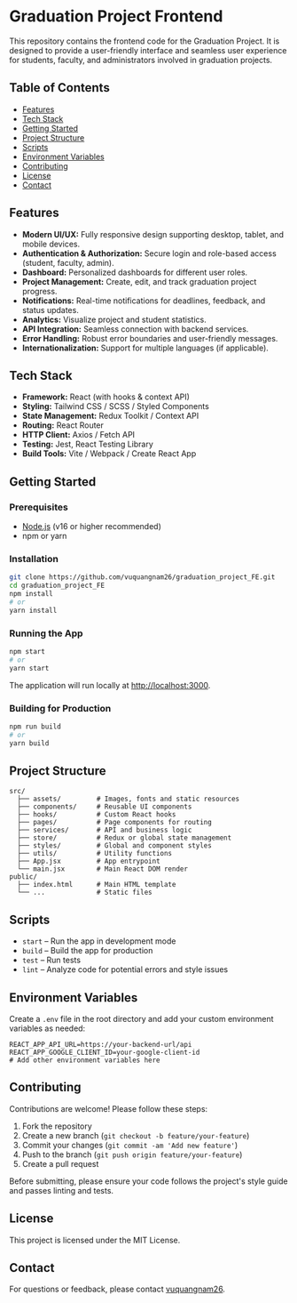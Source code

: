 # Graduation Project Frontend

This repository contains the frontend code for the Graduation Project. It is designed to provide a user-friendly interface and seamless user experience for students, faculty, and administrators involved in graduation projects.

## Table of Contents

- [Features](#features)
- [Tech Stack](#tech-stack)
- [Getting Started](#getting-started)
- [Project Structure](#project-structure)
- [Scripts](#scripts)
- [Environment Variables](#environment-variables)
- [Contributing](#contributing)
- [License](#license)
- [Contact](#contact)

## Features

- **Modern UI/UX:** Fully responsive design supporting desktop, tablet, and mobile devices.
- **Authentication & Authorization:** Secure login and role-based access (student, faculty, admin).
- **Dashboard:** Personalized dashboards for different user roles.
- **Project Management:** Create, edit, and track graduation project progress.
- **Notifications:** Real-time notifications for deadlines, feedback, and status updates.
- **Analytics:** Visualize project and student statistics.
- **API Integration:** Seamless connection with backend services.
- **Error Handling:** Robust error boundaries and user-friendly messages.
- **Internationalization:** Support for multiple languages (if applicable).

## Tech Stack

- **Framework:** React (with hooks & context API)
- **Styling:** Tailwind CSS / SCSS / Styled Components
- **State Management:** Redux Toolkit / Context API
- **Routing:** React Router
- **HTTP Client:** Axios / Fetch API
- **Testing:** Jest, React Testing Library
- **Build Tools:** Vite / Webpack / Create React App

## Getting Started

### Prerequisites

- [Node.js](https://nodejs.org/) (v16 or higher recommended)
- npm or yarn

### Installation

```bash
git clone https://github.com/vuquangnam26/graduation_project_FE.git
cd graduation_project_FE
npm install
# or
yarn install
```

### Running the App

```bash
npm start
# or
yarn start
```

The application will run locally at [http://localhost:3000](http://localhost:3000).

### Building for Production

```bash
npm run build
# or
yarn build
```

## Project Structure

```
src/
  ├── assets/         # Images, fonts and static resources
  ├── components/     # Reusable UI components
  ├── hooks/          # Custom React hooks
  ├── pages/          # Page components for routing
  ├── services/       # API and business logic
  ├── store/          # Redux or global state management
  ├── styles/         # Global and component styles
  ├── utils/          # Utility functions
  ├── App.jsx         # App entrypoint
  └── main.jsx        # Main React DOM render
public/
  ├── index.html      # Main HTML template
  └── ...             # Static files
```

## Scripts

- `start` – Run the app in development mode
- `build` – Build the app for production
- `test` – Run tests
- `lint` – Analyze code for potential errors and style issues

## Environment Variables

Create a `.env` file in the root directory and add your custom environment variables as needed:

```
REACT_APP_API_URL=https://your-backend-url/api
REACT_APP_GOOGLE_CLIENT_ID=your-google-client-id
# Add other environment variables here
```

## Contributing

Contributions are welcome! Please follow these steps:

1. Fork the repository
2. Create a new branch (`git checkout -b feature/your-feature`)
3. Commit your changes (`git commit -am 'Add new feature'`)
4. Push to the branch (`git push origin feature/your-feature`)
5. Create a pull request

Before submitting, please ensure your code follows the project's style guide and passes linting and tests.

## License

This project is licensed under the MIT License.

## Contact

For questions or feedback, please contact [vuquangnam26](https://github.com/vuquangnam26).
